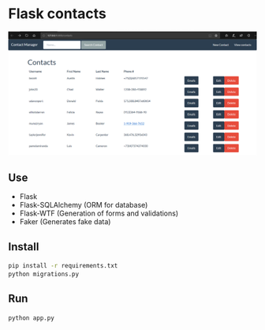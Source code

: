 # Flask contacts

![alls](https://github.com/Hassan6678/Contacts_list/blob/master/Screenshot/firstPage.PNG)

## Use

* Flask
* Flask-SQLAlchemy (ORM for database)
* Flask-WTF (Generation of forms and validations)
* Faker (Generates fake data)

## Install

```bash
pip install -r requirements.txt
python migrations.py
```
## Run

```bash
python app.py
```